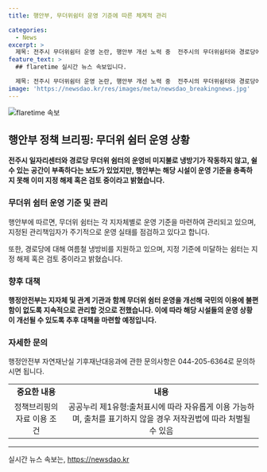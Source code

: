 ```yaml
---
title: 행안부, 무더위쉼터 운영 기준에 따른 체계적 관리

categories:
  - News
excerpt: >
  제목: 전주시 무더위쉼터 운영 논란, 행안부 개선 노력 중  전주시의 무더위쉼터와 경로당에 대한 운영 논란이 불거져, 행안부가 입장을 밝혀 논란을 진정시키고 있다. 무더위쉼터는 지역별 운영 기준을 마련해야 하지만, 실제 운영상황은 열악한 것으로 나타났다. 행안부는 이에 대해 개선을 위한 노력을 기울이고 있으며, 무더위쉼터의 운영 개선을 위해 노력할 것이라 말했다. 관련 문의는 행정안전부 자연재난실로 가능하다. (자료출처=정책브리핑 www.korea.kr)
feature_text: >
  ## flaretime 실시간 뉴스 속보입니다.

  제목: 전주시 무더위쉼터 운영 논란, 행안부 개선 노력 중  전주시의 무더위쉼터와 경로당에 대한 운영 논란이 불거져, 행안부가 입장을 밝혀 논란을 진정시키고 있다. 무더위쉼터는 지역별 운영 기준을 마련해야 하지만, 실제 운영상황은 열악한 것으로 나타났다. 행안부는 이에 대해 개선을 위한 노력을 기울이고 있으며, 무더위쉼터의 운영 개선을 위해 노력할 것이라 말했다. 관련 문의는 행정안전부 자연재난실로 가능하다. (자료출처=정책브리핑 www.korea.kr)
image: 'https://newsdao.kr/res/images/meta/newsdao_breakingnews.jpg'
---
```


<p><img src="https://newsdao.kr/res/images/meta/newsdao_breakingnews.jpg" alt="flaretime 속보" /></p>

<h2 data-ke-size="size26">행안부 정책 브리핑: 무더위 쉼터 운영 상황</h2>

<p data-ke-size="size16"><b>전주시 일자리센터와 경로당 무더위 쉼터의 운영비 미지불로 냉방기가 작동하지 않고, 쉴 수 있는 공간이 부족하다는 보도가 있었지만, 행안부는 해당 시설이 운영 기준을 충족하지 못해 이미 지정 해제 혹은 검토 중이라고 밝혔습니다.</b></p>

<h3>무더위 쉼터 운영 기준 및 관리</h3>

<p data-ke-size="size16">행안부에 따르면, 무더위 쉼터는 각 지자체별로 운영 기준을 마련하여 관리되고 있으며, 지정된 관리책임자가 주기적으로 운영 실태를 점검하고 있다고 합니다.</p>

<p data-ke-size="size16">또한, 경로당에 대해 여름철 냉방비를 지원하고 있으며, 지정 기준에 미달하는 쉼터는 지정 해제 혹은 검토 중이라고 밝혔습니다.</p>

<h3>향후 대책</h3>

<p data-ke-size="size16"><b>행정안전부는 지자체 및 관계 기관과 함께 무더위 쉼터 운영을 개선해 국민의 이용에 불편함이 없도록 지속적으로 관리할 것으로 전했습니다. 이에 따라 해당 시설들의 운영 상황이 개선될 수 있도록 추후 대책을 마련할 예정입니다.</b></p>

<h3>자세한 문의</h3>

<p data-ke-size="size16">행정안전부 자연재난실 기후재난대응과에 관한 문의사항은 044-205-6364로 문의하시면 됩니다.</p>

<table>
    <tbody>
        <tr>
            <td style="text-align: center; height: 17px;"><b>중요한 내용</b></td>
            <td style="text-align: center; height: 17px;"><b>내용</b></td>
        </tr>
        <tr>
            <td style="text-align: center; height: 17px;">정책브리핑의 자료 이용 조건</td>
            <td style="text-align: center; height: 17px;">공공누리 제1유형:출처표시에 따라 자유롭게 이용 가능하며, 출처를 표기하지 않을 경우 저작권법에 따라 처벌될 수 있음</td>
        </tr>
    </tbody>
</table>

<p><hr></p>
실시간 뉴스 속보는, <a href="https://newsdao.kr" rel="dofollow">https://newsdao.kr</a>


